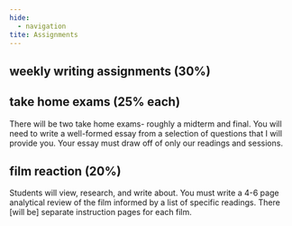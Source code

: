 ```yaml
---
hide:
  - navigation
tite: Assignments
---
```


## weekly writing assignments (30%)



## take home exams (25% each)

There will be two take home exams- roughly a midterm and final. You will need to write a well-formed essay from a selection of questions that I will provide you. Your essay must draw off of only our readings and sessions.

## film reaction (20%)

Students will view, research, and write about. You must write a 4-6 page analytical review of the film informed by a list of specific readings. There [will be] separate instruction pages for each film.